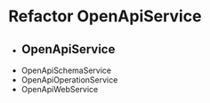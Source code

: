 # Refactor OpenApiService

-   OpenApiService
    -
-   OpenApiSchemaService
-   OpenApiOperationService
-   OpenApiWebService
